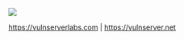 ![](https://www.vulnserverlabs.com/media/VSL-wht-logo-clean-transp.png)

https://vulnserverlabs.com | 
https://vulnserver.net
